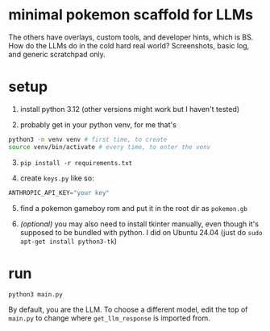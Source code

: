 # minimal pokemon scaffold for LLMs

The others have overlays, custom tools, and developer hints, which is BS.
How do the LLMs do in the cold hard real world?
Screenshots, basic log, and generic scratchpad only.

# setup

1. install python 3.12 (other versions might work but I haven't tested)

2. probably get in your python venv, for me that's
```bash
python3 -m venv venv # first time, to create
source venv/bin/activate # every time, to enter the venv
```

3. `pip install -r requirements.txt`

4. create `keys.py` like so:
```py
ANTHROPIC_API_KEY="your key"
```

5. find a pokemon gameboy rom and put it in the root dir as `pokemon.gb`

6. _(optional)_ you may also need to install tkinter manually, even though it's supposed to be bundled with python. I did on Ubuntu 24.04 (just do `sudo apt-get install python3-tk`)

# run

`python3 main.py`

By default, you are the LLM. To choose a different model, edit the top of `main.py` to change where `get_llm_response` is imported from.
